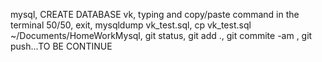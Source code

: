 mysql, CREATE DATABASE vk, typing and copy/paste command in the terminal 50/50, exit, mysqldump vk_test.sql, cp vk_test.sql ~/Documents/HomeWorkMysql, git status, git add ., git commite -am , git push...TO BE CONTINUE
